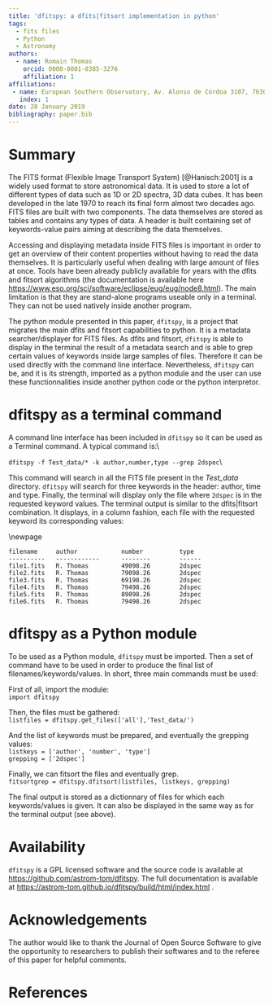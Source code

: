 ```yaml
---
title: 'dfitspy: a dfits|fitsort implementation in python'
tags:
  - fits files
  - Python
  - Astronomy
authors:
  - name: Romain Thomas
    orcid: 0000-0001-8385-3276
    affiliation: 1
affiliations:
 - name: European Southern Observatory, Av. Alonso de Córdoa 3107, 7630355 Vitacura, Santiago, Chile
   index: 1
date: 28 January 2019
bibliography: paper.bib
---
```


# Summary
The FITS format (Flexible Image Transport System) [@Hanisch:2001] is a widely used format to
store astronomical data. It is used to store a lot of different types of data such as 1D or 2D spectra, 
3D data cubes. It has been developed in the late 1970 to reach its final form almost two decades ago. 
FITS files are built with two components. The data themselves are stored as tables and contains 
any types of data. A header is built containing set of keywords-value pairs aiming at describing 
the data themselves.

Accessing and displaying metadata inside FITS files is important in order to get an overview
of their content properties without having to read the data themselves. 
It is particularly useful when dealing with large amount of files at once. 
Tools have been already publicly available for years with the dfits and fitsort algorithms 
(the documentation is available here 
https://www.eso.org/sci/software/eclipse/eug/eug/node8.html). The main limitation is 
that they are stand-alone programs useable only in a terminal. They can not be used natively 
inside another program. 

The python module presented in this paper, ``dfitspy``, is a project that migrates the main dfits 
and fitsort capabilities to python. It is a metadata searcher/displayer for FITS files. 
As dfits and fitsort, ``dfitspy`` is able to display in the terminal the result of a metadata 
search and is able to grep certain values of keywords inside large samples of files. 
Therefore it can be used directly with the command line interface. Nevertheless, 
``dfitspy`` can be, and it is its strength, imported as a python module and the user can 
use these functionnalities inside another python code or the python interpretor.


# dfitspy as a terminal command
A command line interface has been included in ``dfitspy`` so it can be used as a Terminal command. A typical command is:\

``dfitspy -f Test_data/* -k author,number,type --grep 2dspec``\

This command will search in all the FITS file present in the _Test_data_ directory. ``dfitspy`` will search for three keywords in the header: author, time and type. Finally, the terminal will display only the file where ``2dspec`` is in the requested keyword values. The terminal output is similar to the dfits|fitsort combination. It displays, in a column fashion, each file with the requested keyword its corresponding values:

\newpage

``filename     author            number          type``\
``----------   ------------      --------        ------``\
``file1.fits   R. Thomas	     49098.26        2dspec``\
``file2.fits   R. Thomas	     79098.26        2dspec``\
``file3.fits   R. Thomas	     69198.26        2dspec``\
``file4.fits   R. Thomas	     79498.26        2dspec``\
``file5.fits   R. Thomas	     89098.26        2dspec``\
``file6.fits   R. Thomas	     79498.26        2dspec``


# dfitspy as a Python module
To be used as a Python module, ``dfitspy`` must be imported. Then a set of command have to be used in order to produce the final list of filenames/keywords/values. In short, three main commands must be used:

First of all, import the module:\
``import dfitspy``

Then, the files must be gathered:\
``listfiles = dfitspy.get_files(['all'],'Test_data/')``

And the list of keywords must be prepared, and eventually the grepping values:\
``listkeys = ['author', 'number', 'type']``\
``grepping = ['2dspec']``

Finally, we can fitsort the files and eventually grep.\
``fitsortgrep = dfitspy.dfitsort(listfiles, listkeys, grepping)``

The final output is stored as a dictionnary of files for which each keywords/values is given. It can also be displayed in the same way as for the terminal output (see above).

# Availability

``dfitspy`` is a GPL licensed software and the source code is available at https://github.com/astrom-tom/dfitspy. The full documentation is available at https://astrom-tom.github.io/dfitspy/build/html/index.html .

# Acknowledgements

The author would like to thank the Journal of Open Source Software to give the opportunity to researchers to publish their softwares and to the referee of this paper for helpful comments.

# References

